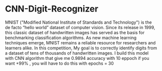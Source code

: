 # CNN-Digit-Recognizer
MNIST ("Modified National Institute of Standards and Technology") is the de facto “hello world” dataset of computer vision. Since its release in 1999, this classic dataset of handwritten images has served as the basis for benchmarking classification algorithms. As new machine learning techniques emerge, MNIST remains a reliable resource for researchers and learners alike.  In this competition, My goal is to correctly identify digits from a dataset of tens of thousands of handwritten images. I build this model with CNN algorithm that give me 0.9894 accuracy with 10 eppoch 
if you want  +99% , you will have to do this with epochs = 30
